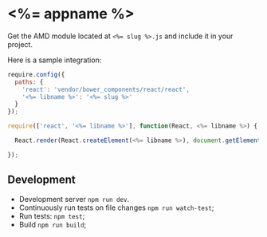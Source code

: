 # <%= appname %>

Get the AMD module located at `<%= slug %>.js` and include it in your project.

Here is a sample integration:

```js
require.config({
  paths: {
    'react': 'vendor/bower_components/react/react',
    '<%= libname %>': '<%= slug %>'
  }
});

require(['react', '<%= libname %>'], function(React, <%= libname %>) {

  React.render(React.createElement(<%= libname %>), document.getElementById('widget-container'));

});
```

## Development

* Development server `npm run dev`.
* Continuously run tests on file changes `npm run watch-test`;
* Run tests: `npm test`;
* Build `npm run build`;
